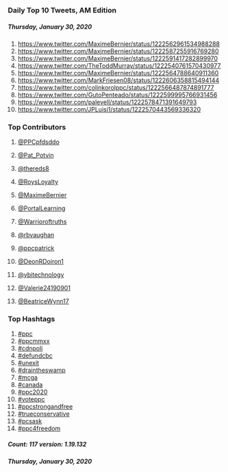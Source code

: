 ### Daily Top 10 Tweets, AM Edition
##### Thursday, January 30, 2020
 1) https://www.twitter.com/MaximeBernier/status/1222562961534988288
 2) https://www.twitter.com/MaximeBernier/status/1222587255916769280
 3) https://www.twitter.com/MaximeBernier/status/1222591417282899970
 4) https://www.twitter.com/TheToddMurray/status/1222540761570430977
 5) https://www.twitter.com/MaximeBernier/status/1222564788640911360
 6) https://www.twitter.com/MarkFriesen08/status/1222606358815494144
 7) https://www.twitter.com/colinkorolppc/status/1222566487874891777
 8) https://www.twitter.com/GutoPenteado/status/1222599995766931456
 9) https://www.twitter.com/palevell/status/1222578471391649793
10) https://www.twitter.com/JPLuisi1/status/1222570443569336320

### Top Contributors
  1) [@PPCpfdsddo](https://www.twitter.com/PPCpfdsddo)
  2) [@Pat_Potvin](https://www.twitter.com/Pat_Potvin)
  3) [@thereds8](https://www.twitter.com/thereds8)
  4) [@RoysLoyalty](https://www.twitter.com/RoysLoyalty)
  5) [@MaximeBernier](https://www.twitter.com/MaximeBernier)
  6) [@PortalLearning](https://www.twitter.com/PortalLearning)
  7) [@Warrioroftruths](https://www.twitter.com/Warrioroftruths)
  8) [@rbvaughan](https://www.twitter.com/rbvaughan)
  9) [@ppcpatrick](https://www.twitter.com/ppcpatrick)
 10) [@DeonRDoiron1](https://www.twitter.com/DeonRDoiron1)

 11) [@ybitechnology](https://www.twitter.com/ybitechnology)
 12) [@Valerie24190901](https://www.twitter.com/Valerie24190901)
 13) [@BeatriceWynn17](https://www.twitter.com/BeatriceWynn17)


### Top Hashtags

  1) [#ppc](https://www.twitter.com/hashtag/ppc)
  2) [#ppcmmxx](https://www.twitter.com/hashtag/ppcmmxx)
  3) [#cdnpoli](https://www.twitter.com/hashtag/cdnpoli)
  4) [#defundcbc](https://www.twitter.com/hashtag/defundcbc)
  5) [#unexit](https://www.twitter.com/hashtag/unexit)
  6) [#draintheswamp](https://www.twitter.com/hashtag/draintheswamp)
  7) [#mcga](https://www.twitter.com/hashtag/mcga)
  8) [#canada](https://www.twitter.com/hashtag/canada)
  9) [#ppc2020](https://www.twitter.com/hashtag/ppc2020)
 10) [#voteppc](https://www.twitter.com/hashtag/voteppc)
 11) [#ppcstrongandfree](https://www.twitter.com/hashtag/ppcstrongandfree)
 12) [#trueconservative](https://www.twitter.com/hashtag/trueconservative)
 13) [#pcsask](https://www.twitter.com/hashtag/pcsask)
 14) [#ppc4freedom](https://www.twitter.com/hashtag/ppc4freedom)

##### Count: 117	version: 1.19.132
##### Thursday, January 30, 2020

